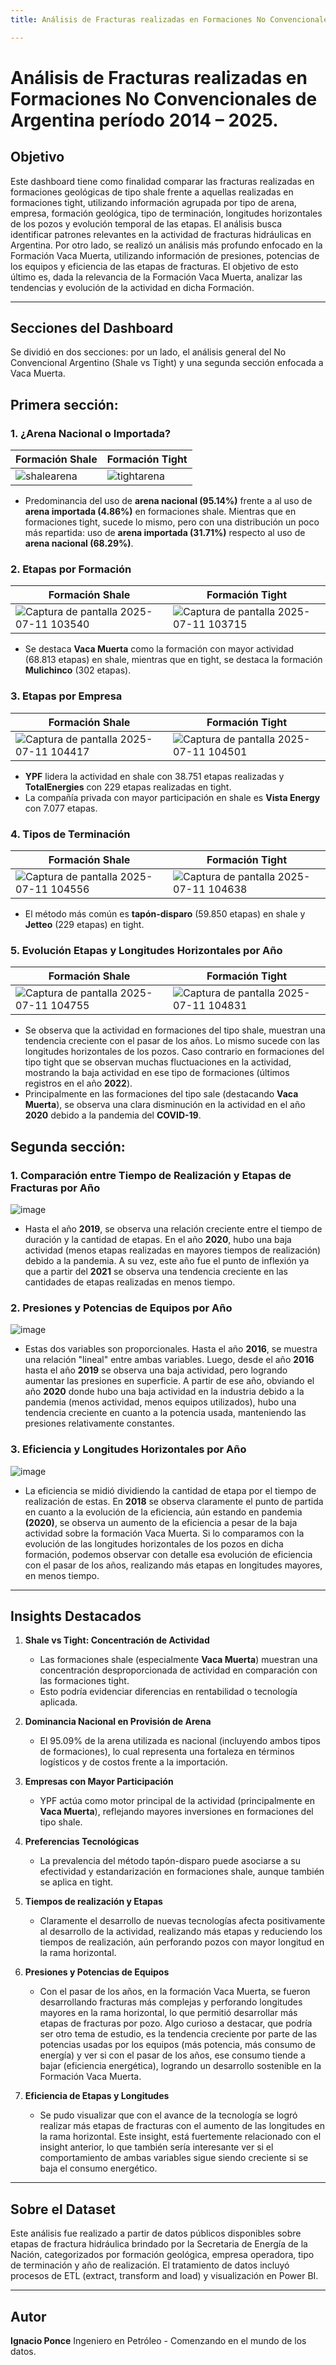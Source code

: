 ```yaml
---
title: Análisis de Fracturas realizadas en Formaciones No Convencionales de Argentina período 2014 – 2025.

---
```


# Análisis de Fracturas realizadas en Formaciones No Convencionales de Argentina período 2014 – 2025.

##  Objetivo

Este dashboard tiene como finalidad comparar las fracturas realizadas en formaciones geológicas de tipo shale frente a aquellas realizadas en formaciones tight, utilizando información agrupada por tipo de arena, empresa, formación geológica, tipo de terminación, longitudes horizontales de los pozos y evolución temporal de las etapas. El análisis busca identificar patrones relevantes en la actividad de fracturas hidráulicas en Argentina. Por otro lado, se realizó un análisis más profundo enfocado en la Formación Vaca Muerta, utilizando información de presiones, potencias de los equipos y eficiencia de las etapas de fracturas. El objetivo de esto último es, dada la relevancia de la Formación Vaca Muerta, analizar las tendencias y evolución de la actividad en dicha Formación.

---

##  Secciones del Dashboard

Se dividió en dos secciones: por un lado, el análisis general del No Convencional Argentino (Shale vs Tight) y una segunda sección enfocada a Vaca Muerta.

## Primera sección:
### 1. ¿Arena Nacional o Importada?
| Formación Shale | Formación Tight |
|------------------|------------------|
| ![shalearena](images/shalearena.png)|![tightarena](images/tightarena.png)|
- Predominancia del uso de **arena nacional (95.14%)** frente a al uso de **arena importada (4.86%)** en formaciones shale. Mientras que en formaciones tight, sucede lo mismo, pero con una distribución un poco más repartida: uso de **arena importada (31.71%)** respecto al uso de **arena nacional (68.29%)**. 

### 2. Etapas por Formación
| Formación Shale | Formación Tight |
|------------------|------------------|
| ![Captura de pantalla 2025-07-11 103540](images/shaleetapasf.png)|![Captura de pantalla 2025-07-11 103715](images/tightetapasf.png)|
- Se destaca **Vaca Muerta** como la formación con mayor actividad (68.813 etapas) en shale, mientras que en tight, se destaca la formación **Mulichinco** (302 etapas).

### 3. Etapas por Empresa
 Formación Shale | Formación Tight |
|------------------|------------------|
|![Captura de pantalla 2025-07-11 104417](images/shaleempresas.png)|![Captura de pantalla 2025-07-11 104501](images/tightempresas.png)|
- **YPF** lidera la actividad en shale con 38.751 etapas realizadas y **TotalEnergies** con 229 etapas realizadas en tight.
- La compañía privada con mayor participación en shale es **Vista Energy** con 7.077 etapas. 

### 4. Tipos de Terminación
 Formación Shale | Formación Tight |
|------------------|------------------|
|![Captura de pantalla 2025-07-11 104556](images/shaletermi.png)|![Captura de pantalla 2025-07-11 104638](images/tighttermi.png)|
- El método más común es **tapón-disparo** (59.850 etapas) en shale y **Jetteo** (229 etapas) en tight.

### 5. Evolución Etapas y Longitudes Horizontales por Año
 Formación Shale | Formación Tight |
|------------------|------------------|
|![Captura de pantalla 2025-07-11 104755](images/shaleevol.png)|![Captura de pantalla 2025-07-11 104831](images/tightevol.png)|
- Se observa que la actividad en formaciones del tipo shale, muestran una tendencia creciente con el pasar de los años. Lo mismo sucede con las longitudes horizontales de los pozos. Caso contrario en formaciones del tipo tight que se observan muchas fluctuaciones en la actividad, mostrando la baja actividad en ese tipo de formaciones (últimos registros en el año **2022**).
- Principalmente en las formaciones del tipo sale (destacando **Vaca Muerta**), se observa una clara disminución en la actividad en el año **2020** debido a la pandemia del **COVID-19**.

## Segunda sección:
### 1. Comparación entre Tiempo de Realización y Etapas de Fracturas por Año
![image](images/duracionetapasvm.png)

- Hasta el año **2019**, se observa una relación creciente entre el tiempo de duración y la cantidad de etapas. En el año **2020**, hubo una baja actividad (menos etapas realizadas en mayores tiempos de realización) debido a la pandemia. A su vez, este año fue el punto de inflexión ya que a partir del **2021** se observa una tendencia creciente en las cantidades de etapas realizadas en menos tiempo.

### 2. Presiones y Potencias de Equipos por Año
![image](images/presionpotenciavm.png)

- Estas dos variables son proporcionales. Hasta el año **2016**, se muestra una relación "lineal" entre ambas variables. Luego, desde el año **2016** hasta el año **2019** se observa una baja actividad, pero logrando aumentar las presiones en superficie. A partir de ese año, obviando el año **2020** donde hubo una baja actividad en la industria debido a la pandemia (menos actividad, menos equipos utilizados), hubo una tendencia creciente en cuanto a la potencia usada, manteniendo las presiones relativamente constantes.

### 3. Eficiencia y Longitudes Horizontales por Año
![image](images/efilongvm.png)

- La eficiencia se midió dividiendo la cantidad de etapa por el tiempo de realización de estas. En **2018** se observa claramente el punto de partida en cuanto a la evolución de la eficiencia, aún estando en pandemia **(2020)**, se observa un aumento de la eficiencia a pesar de la baja actividad sobre la formación Vaca Muerta. Si lo comparamos con la evolución de las longitudes horizontales de los pozos en dicha formación, podemos observar con detalle esa evolución de eficiencia con el pasar de los años, realizando más etapas en longitudes mayores, en menos tiempo.

---

##  Insights Destacados

1. **Shale vs Tight: Concentración de Actividad**
   - Las formaciones shale (especialmente **Vaca Muerta**) muestran una concentración desproporcionada de actividad en comparación con las formaciones tight.
   - Esto podría evidenciar diferencias en rentabilidad o tecnología aplicada.

2. **Dominancia Nacional en Provisión de Arena**
   - El 95.09% de la arena utilizada es nacional (incluyendo ambos tipos de formaciones), lo cual representa una fortaleza en términos logísticos y de costos frente a la importación.

3. **Empresas con Mayor Participación**
   - YPF actúa como motor principal de la actividad (principalmente en **Vaca Muerta**), reflejando mayores inversiones en formaciones del tipo shale.
   

4. **Preferencias Tecnológicas**
   - La prevalencia del método tapón-disparo puede asociarse a su efectividad y estandarización en formaciones shale, aunque también se aplica en tight.

5. **Tiempos de realización y Etapas**
   - Claramente el desarrollo de nuevas tecnologías afecta positivamente al desarrollo de la actividad, realizando más etapas y reduciendo los tiempos de realización, aún perforando pozos con mayor longitud en la rama horizontal.
6. **Presiones y Potencias de Equipos** 
    - Con el pasar de los años, en la formación Vaca Muerta, se fueron desarrollando fracturas más complejas y perforando longitudes mayores en la rama horizontal, lo que permitió desarrollar más etapas de fracturas por pozo. Algo curioso a destacar, que podría ser otro tema de estudio, es la tendencia creciente por parte de las potencias usadas por los equipos (más potencia, más consumo de energía) y ver si con el pasar de los años, ese consumo tiende a bajar (eficiencia energética), logrando un desarrollo sostenible en la Formación Vaca Muerta.
7. **Eficiencia de Etapas y Longitudes**
   - Se pudo visualizar que con el avance de la tecnología se logró realizar más etapas de fracturas con el aumento de las longitudes en la rama horizontal. Este insight, está fuertemente relacionado con el insight anterior, lo que también sería interesante ver si el comportamiento de ambas variables sigue siendo creciente si se baja el consumo energético.

---

##  Sobre el Dataset

Este análisis fue realizado a partir de datos públicos disponibles sobre etapas de fractura hidráulica brindado por la Secretaria de Energía de la Nación,  categorizados por formación geológica, empresa operadora, tipo de terminación y año de realización. El tratamiento de datos incluyó procesos de ETL (extract, transform and load) y visualización en Power BI.


---

##  Autor

**Ignacio Ponce**
Ingeniero en Petróleo - Comenzando en el mundo de los datos.
